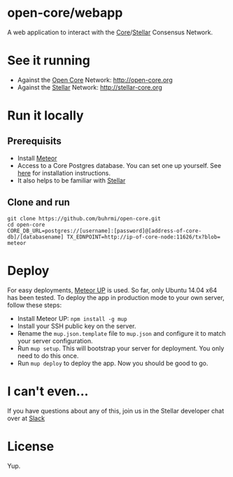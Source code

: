 # open-core/webapp
A web application to interact with the [Core](http://github.com/buhrmi/core)/[Stellar](http://www.stellar.org/galaxy) Consensus Network.

# See it running

* Against the [Open Core](http://github.com/open-core/network) Network: http://open-core.org
* Against the [Stellar](http://www.stellar.org/galaxy) Network: http://stellar-core.org

# Run it locally

## Prerequisits

* Install [Meteor](http://meteor.com/install)
* Access to a Core Postgres database. You can set one up yourself. See [here](https://github.com/buhrmi/core/blob/master/INSTALL.md) for installation instructions.
* It also helps to be familiar with [Stellar](https://www.stellar.org/galaxy/)

## Clone and run

    git clone https://github.com/buhrmi/open-core.git
    cd open-core
    CORE_DB_URL=postgres://[username]:[password]@[address-of-core-db]/[databasename] TX_EDNPOINT=http://ip-of-core-node:11626/tx?blob= meteor

# Deploy

For easy deployments, [Meteor UP](https://github.com/arunoda/meteor-up) is used. So far, only Ubuntu 14.04 x64 has been tested. To deploy the app in production mode to your own server, follow these steps:

* Install Meteor UP: `npm install -g mup`
* Install your SSH public key on the server.
* Rename the `mup.json.template` file to `mup.json` and configure it to match your server configuration.
* Run `mup setup`. This will bootstrap your server for deployment. You only need to do this once.
* Run `mup deploy` to deploy the app. Now you should be good to go.

# I can't even...

If you have questions about any of this, join us in the Stellar developer chat over at [Slack](https://stellar-public.slack.com/messages/dev/)

# License

Yup.
